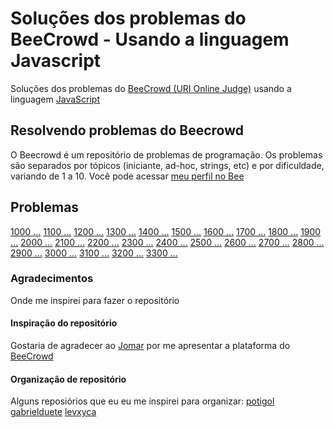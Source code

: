 # Soluções dos problemas do BeeCrowd - Usando a linguagem Javascript

Soluções dos problemas do [BeeCrowd (URI Online Judge)](https://www.urionlinejudge.com.br/judge/pt/problems/all) usando a linguagem [JavaScript](JavaScript)

## Resolvendo problemas do Beecrowd
O Beecrowd é um repositório de problemas de programação. Os problemas são separados por tópicos (iniciante, ad-hoc, strings, etc) e por dificuldade, variando de 1 a 10. Você pode acessar [meu perfil no Bee](https://www.beecrowd.com.br/judge/pt/profile/628215) 



## Problemas

[1000 ...](src/1000) [1100 ...](src/1100) [1200 ...](src/1200) [1300 ...](src/1300) [1400 ...](src/1400)
[1500 ...](src/1500) [1600 ...](src/1600) [1700 ...](src/1700) [1800 ...](src/1800) [1900 ...](src/1900)
[2000 ...](src/2000) [2100 ...](src/2100) [2200 ...](src/2200) [2300 ...](src/2300) [2400 ...](src/2400)
[2500 ...](src/2500) [2600 ...](src/2600) [2700 ...](src/2700) [2800 ...](src/2800) [2900 ...](src/2900)
[3000 ...](src/3000) [3100 ...](src/3100) [3200 ...](src/3200) [3300 ...](src/3300)








### Agradecimentos
Onde me inspirei para fazer o repositório

#### Inspiração do repositório
Gostaria de agradecer ao [Jomar](https://github.com/jomarcosta) por me apresentar a plataforma do [BeeCrowd](https://www.beecrowd.com.br/)


#### Organização de repositório
Alguns reposiórios que eu eu me inspirei para organizar:
[potigol](https://github.com/potigol/uoj-potigol)
[gabrielduete](https://github.com/gabrielduete/BEECROWD-JS-GUIA)
[levxyca](https://github.com/levxyca/logicadelevs)
